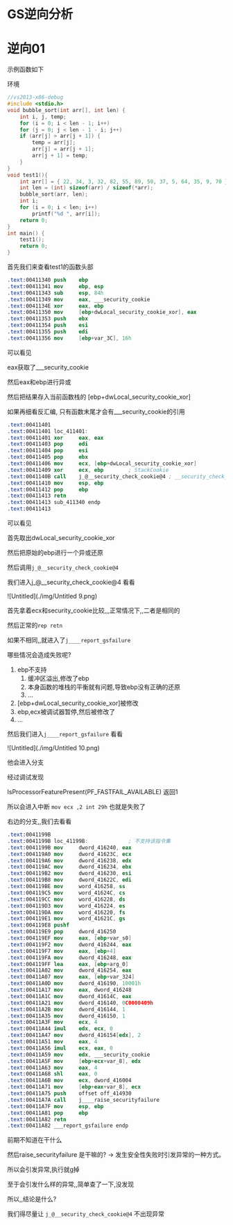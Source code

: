 # GS逆向分析

# 逆向01

示例函数如下

环境

```cpp
//vs2013-x86-debug
#include <stdio.h>
void bubble_sort(int arr[], int len) {
	int i, j, temp;
	for (i = 0; i < len - 1; i++)
	for (j = 0; j < len - 1 - i; j++)
	if (arr[j] > arr[j + 1]) {
		temp = arr[j];
		arr[j] = arr[j + 1];
		arr[j + 1] = temp;
	}
}
void test1(){
	int arr[] = { 22, 34, 3, 32, 82, 55, 89, 50, 37, 5, 64, 35, 9, 70 };
	int len = (int) sizeof(arr) / sizeof(*arr);
	bubble_sort(arr, len);
	int i;
	for (i = 0; i < len; i++)
		printf("%d ", arr[i]);
	return 0;
}
int main() {
	test1();
	return 0;
}
```

首先我们来查看test1的函数头部

```nasm
.text:00411340 push    ebp
.text:00411341 mov     ebp, esp
.text:00411343 sub     esp, 84h
.text:00411349 mov     eax, ___security_cookie
.text:0041134E xor     eax, ebp
.text:00411350 mov     [ebp+dwLocal_security_cookie_xor], eax
.text:00411353 push    ebx
.text:00411354 push    esi
.text:00411355 push    edi
.text:00411356 mov     [ebp+var_3C], 16h
```

可以看见

eax获取了___security_cookie

然后eax和ebp进行异或

然后把结果存入当前函数栈的 [ebp+dwLocal_security_cookie_xor]

如果再细看反汇编, 只有函数末尾才会有___security_cookie的引用

```nasm
.text:00411401
.text:00411401 loc_411401:
.text:00411401 xor     eax, eax
.text:00411403 pop     edi
.text:00411404 pop     esi
.text:00411405 pop     ebx
.text:00411406 mov     ecx, [ebp+dwLocal_security_cookie_xor]
.text:00411409 xor     ecx, ebp        ; StackCookie
.text:0041140B call    j_@__security_check_cookie@4 ; __security_check_cookie(x)
.text:00411410 mov     esp, ebp
.text:00411412 pop     ebp
.text:00411413 retn
.text:00411413 sub_411340 endp
.text:00411413
```

可以看见

首先取出dwLocal_security_cookie_xor

然后把原始的ebp进行一个异或还原

然后调用`j_@__security_check_cookie@4` 

我们进入j_@__security_check_cookie@4 看看

![Untitled](./img/Untitled 9.png)

首先拿着ecx和security_cookie比较,,,正常情况下,,二者是相同的

然后正常的`rep retn` 

如果不相同,,就进入了`j____report_gsfailure`

哪些情况会造成失败呢?

1. ebp不支持
    1. 缓冲区溢出,修改了ebp
    2. 本身函数的堆栈的平衡就有问题,导致ebp没有正确的还原
    3. …
2. [ebp+dwLocal_security_cookie_xor]被修改
3. ebp,ecx被调试器暂停,然后被修改了
4. …

然后我们进入`j____report_gsfailure` 看看

![Untitled](./img/Untitled 10.png)

他会进入分支

经过调试发现

IsProcessorFeaturePresent(PF_FASTFAIL_AVAILABLE) 返回1

所以会进入中断 `mov ecx ,2 int 29h` 也就是失败了

右边的分支,,我们去看看

```nasm
.text:0041199B
.text:0041199B loc_41199B:             ; 不支持该指令集
.text:0041199B mov     dword_416240, eax
.text:004119A0 mov     dword_41623C, ecx
.text:004119A6 mov     dword_416238, edx
.text:004119AC mov     dword_416234, ebx
.text:004119B2 mov     dword_416230, esi
.text:004119B8 mov     dword_41622C, edi
.text:004119BE mov     word_416258, ss
.text:004119C5 mov     word_41624C, cs
.text:004119CC mov     word_416228, ds
.text:004119D3 mov     word_416224, es
.text:004119DA mov     word_416220, fs
.text:004119E1 mov     word_41621C, gs
.text:004119E8 pushf
.text:004119E9 pop     dword_416250
.text:004119EF mov     eax, [ebp+var_s0]
.text:004119F2 mov     dword_416244, eax
.text:004119F7 mov     eax, [ebp+4]
.text:004119FA mov     dword_416248, eax
.text:004119FF lea     eax, [ebp+arg_0]
.text:00411A02 mov     dword_416254, eax
.text:00411A07 mov     eax, [ebp+var_324]
.text:00411A0D mov     dword_416190, 10001h
.text:00411A17 mov     eax, dword_416248
.text:00411A1C mov     dword_41614C, eax
.text:00411A21 mov     dword_416140, 0C0000409h
.text:00411A2B mov     dword_416144, 1
.text:00411A35 mov     dword_416150, 1
.text:00411A3F mov     ecx, 4
.text:00411A44 imul    edx, ecx, 0
.text:00411A47 mov     dword_416154[edx], 2
.text:00411A51 mov     eax, 4
.text:00411A56 imul    ecx, eax, 0
.text:00411A59 mov     edx, ___security_cookie
.text:00411A5F mov     [ebp+ecx+var_8], edx
.text:00411A63 mov     eax, 4
.text:00411A68 shl     eax, 0
.text:00411A6B mov     ecx, dword_416004
.text:00411A71 mov     [ebp+eax+var_8], ecx
.text:00411A75 push    offset off_414930
.text:00411A7A call    j____raise_securityfailure
.text:00411A7F mov     esp, ebp
.text:00411A81 pop     ebp
.text:00411A82 retn
.text:00411A82 ___report_gsfailure endp
```

前期不知道在干什么

然后raise_securityfailure 是干嘛的? → 发生安全性失败时引发异常的一种方式。

所以会引发异常,执行就g掉

至于会引发什么样的异常,,简单查了一下,没发现

所以,,结论是什么?

我们得尽量让 `j_@__security_check_cookie@4` 不出现异常